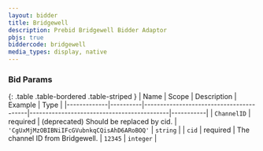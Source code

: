 ```yaml
---
layout: bidder
title: Bridgewell
description: Prebid Bridgewell Bidder Adaptor
pbjs: true
biddercode: bridgewell
media_types: display, native
---
```


### Bid Params

{: .table .table-bordered .table-striped }
| Name        | Scope    | Description                             | Example                                    | Type      |
|-------------|----------|-----------------------------------------|--------------------------------------------|-----------|
| `ChannelID` | required | (deprecated) Should be replaced by cid. | `'CgUxMjMzOBIBNiIFcGVubnkqCQisAhD6ARoBOQ'` | `string`  |
| `cid`       | required | The channel ID from Bridgewell.         | `12345`                                    | `integer` |
